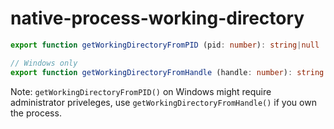 # native-process-working-directory

```ts
export function getWorkingDirectoryFromPID (pid: number): string|null

// Windows only
export function getWorkingDirectoryFromHandle (handle: number): string|null
```

Note: `getWorkingDirectoryFromPID()` on Windows might require administrator priveleges, use `getWorkingDirectoryFromHandle()` if you own the process.
